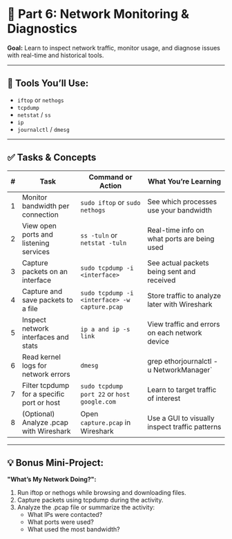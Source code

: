 # 📅 Part 6: Network Monitoring & Diagnostics
**Goal:** Learn to inspect network traffic, monitor usage, and diagnose issues with real-time and historical tools.

---

## 🔧 Tools You’ll Use:
 - `iftop` or `nethogs`
 - `tcpdump`
 - `netstat` / `ss`
 - `ip`
 - `journalctl` / `dmesg`

---

## ✅ Tasks & Concepts
| # | Task | Command or Action | What You’re Learning |
|---|------|-------------------|----------------------|
| 1 | Monitor bandwidth per connection | `sudo iftop` or `sudo nethogs` | See which processes use your bandwidth |
| 2 | View open ports and listening services | `ss -tuln` or `netstat -tuln` | Real-time info on what ports are being used |
| 3 | Capture packets on an interface | `sudo tcpdump -i <interface>` | See actual packets being sent and received |
| 4 | Capture and save packets to a file | `sudo tcpdump -i <interface> -w capture.pcap` | Store traffic to analyze later with Wireshark |
| 5 | Inspect network interfaces and stats | `ip a and ip -s link` | View traffic and errors on each network device |
| 6 | Read kernel logs for network errors | `dmesg` | grep ethorjournalctl -u NetworkManager` |
| 7 | Filter tcpdump for a specific port or host | `sudo tcpdump port 22` or `host google.com` | Learn to target traffic of interest |
| 8 | (Optional) Analyze .pcap with Wireshark | Open `capture.pcap` in Wireshark | Use a GUI to visually inspect traffic patterns |

---

## 💡 Bonus Mini-Project:
**"What’s My Network Doing?":** 
1. Run iftop or nethogs while browsing and downloading files.
2. Capture packets using tcpdump during the activity.
3. Analyze the .pcap file or summarize the activity:
     - What IPs were contacted?
     - What ports were used?
     - What used the most bandwidth?